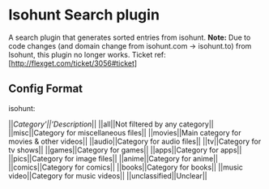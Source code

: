 # Isohunt Search plugin

A search plugin that generates sorted entries from isohunt.
**Note:** Due to code changes (and domain change from isohunt.com -> isohunt.to) from Isohunt, this plugin no longer works. Ticket ref: [http://flexget.com/ticket/3056#ticket]

## Config Format

isohunt: <category>

||**Category*'||'*Description**||
||all||Not filtered by any category||
||misc||Category for miscellaneous files||
||movies||Main category for movies & other videos||
||audio||Category for audio files||
||tv||Category for tv shows||
||games||Category for games||
||apps||Category for apps||
||pics||Category for image files||
||anime||Category for anime||
||comics||Category for comics||
||books||Category for books||
||music video||Category for music videos||
||unclassified||Unclear||



